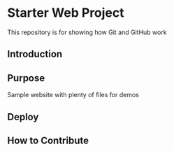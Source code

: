 # Starter Web Project

This repository is for showing how Git and GitHub work

## Introduction

## Purpose

Sample website with plenty of files for demos

## Deploy

## How to Contribute
